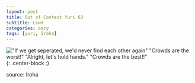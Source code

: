 ```yaml
---
layout: post
title: Out of Context Yuri 63
subtitle: Lewd
categories: oocy
tags: [yuri, Iroha]
---
```




!["If we get seperated, we'd never find each other again" "Crowds are the worst!" "Alright, let's hold hands." "Crowds are the best!!"](https://imgur.com/lUF36Ez.png){: .center-block :}



source: Iroha